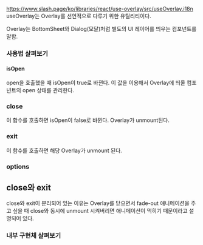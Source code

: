 https://www.slash.page/ko/libraries/react/use-overlay/src/useOverlay.i18n
useOverlay는 Overlay를 선언적으로 다루기 위한 유틸리티이다.

Overlay는 BottomSheet와 Dialog(모달)처럼 별도의 UI 레이어를 띄우는 컴포넌트를 말함.

### 사용법 살펴보기
#### isOpen
open을 호출했을 때 isOpen이 true로 바뀐다. 이 값을 이용해서 Overlay에 띄울 컴포넌트의 open 상태를 관리한다.
### close
이 함수를 호출하면 isOpen이 false로 바뀐다. Overlay가 unmount된다.
### exit
이 함수를 호출하면 해당 Overlay가 unmount 된다.
### options

## close와 exit
close와 exit이 분리되어 있는 이유는 Overlay를 닫으면서 fade-out 애니메이션을 주고 싶을 때 close와 동시에 unmount 시켜버리면 애니메이션이 먹히기 때문이라고 설명되어 있다.

### 내부 구현체 살펴보기
